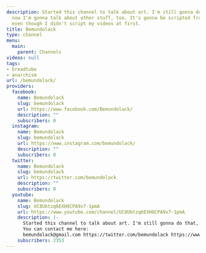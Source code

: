 ```yaml
---
description: Started this channel to talk about art. I'm still gonna do that, but
  now I'm gonna talk about other stuff, too. It's gonna be scripted from now on, too,
  even though I didn't script my videos at first.
title: Bemundolack
type: channel
menu:
  main:
    parent: Channels
videos: null
tags:
- breadtube
- anarchism
url: /bemundolack/
providers:
  facebook:
    name: Bemundolack
    slug: bemundolack
    url: https://www.facebook.com/Bemundolack/
    description: ""
    subscribers: 0
  instagram:
    name: Bemundolack
    slug: bemundolack
    url: https://www.instagram.com/bemundolack/
    description: ""
    subscribers: 0
  twitter:
    name: Bemundolack
    slug: bemundolack
    url: https://twitter.com/bemundolack
    description: ""
    subscribers: 0
  youtube:
    name: Bemundolack
    slug: UC8Ubtzq6EXH8CPA9v7-1pmA
    url: https://www.youtube.com/channel/UC8Ubtzq6EXH8CPA9v7-1pmA
    description: |-
      Started this channel to talk about art. I'm still gonna do that, but now I'm gonna talk about other stuff, too. It's gonna be scripted from now on, too, even though I didn't script my videos at first.
      You can contact me here:
      bemundolack@gmail.com https://twitter.com/bemundolack https://www.instagram.com/bemundolack/ https://www.facebook.com/Bemundolack/
    subscribers: 2353
---
```

